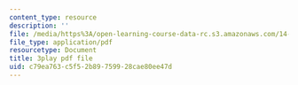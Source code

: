 ```yaml
---
content_type: resource
description: ''
file: /media/https%3A/open-learning-course-data-rc.s3.amazonaws.com/14-01sc-principles-of-microeconomics-fall-2011/c79ea763c5f52b89759928cae80ee47d_aflMMnyAO0E.pdf
file_type: application/pdf
resourcetype: Document
title: 3play pdf file
uid: c79ea763-c5f5-2b89-7599-28cae80ee47d
---
```

